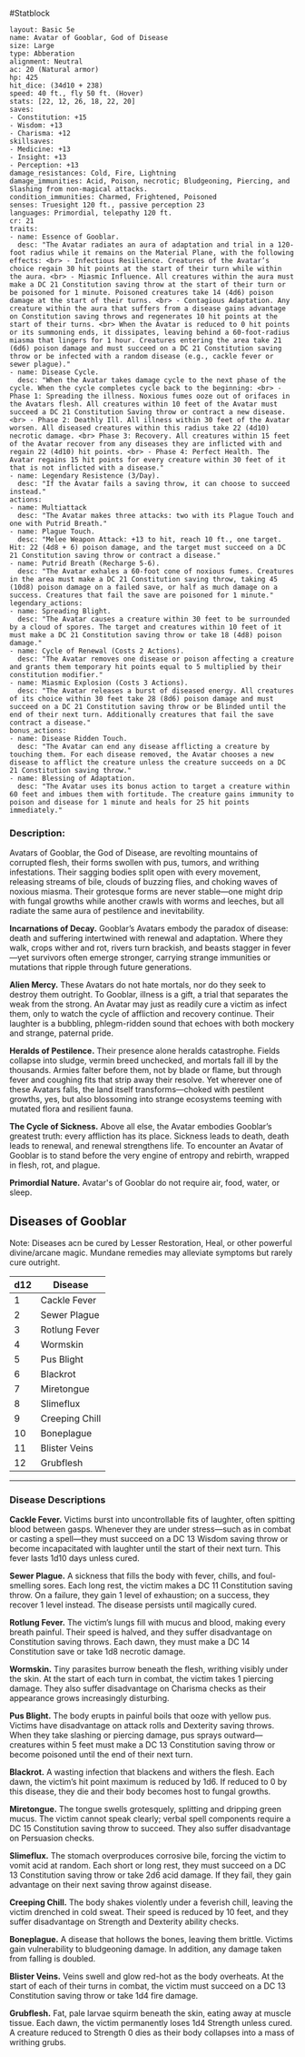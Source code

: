 #Statblock 
```statblock 
layout: Basic 5e 
name: Avatar of Gooblar, God of Disease
size: Large
type: Abberation
alignment: Neutral
ac: 20 (Natural armor)
hp: 425
hit_dice: (34d10 + 238)
speed: 40 ft., fly 50 ft. (Hover)
stats: [22, 12, 26, 18, 22, 20]
saves: 
- Constitution: +15
- Wisdom: +13
- Charisma: +12
skillsaves: 
- Medicine: +13
- Insight: +13
- Perception: +13 
damage_resistances: Cold, Fire, Lightning
damage_immunities: Acid, Poison, necrotic; Bludgeoning, Piercing, and Slashing from non-magical attacks.
condition_immunities: Charmed, Frightened, Poisoned
senses: Truesight 120 ft., passive perception 23
languages: Primordial, telepathy 120 ft.
cr: 21
traits: 
- name: Essence of Gooblar.
  desc: "The Avatar radiates an aura of adaptation and trial in a 120-foot radius while it remains on the Material Plane, with the following effects: <br> - Infectious Resilience. Creatures of the Avatar’s choice regain 30 hit points at the start of their turn while within the aura. <br> - Miasmic Influence. All creatures within the aura must make a DC 21 Constitution saving throw at the start of their turn or be poisoned for 1 minute. Poisoned creatures take 14 (4d6) poison damage at the start of their turns. <br> - Contagious Adaptation. Any creature within the aura that suffers from a disease gains advantage on Constitution saving throws and regenerates 10 hit points at the start of their turns. <br> When the Avatar is reduced to 0 hit points or its summoning ends, it dissipates, leaving behind a 60-foot-radius miasma that lingers for 1 hour. Creatures entering the area take 21 (6d6) poison damage and must succeed on a DC 21 Constitution saving throw or be infected with a random disease (e.g., cackle fever or sewer plague)."
- name: Disease Cycle.
  desc: "When the Avatar takes damage cycle to the next phase of the cycle. When the cycle completes cycle back to the beginning: <br> - Phase 1: Spreading the illness. Noxious fumes ooze out of orifaces in the Avatars flesh. All creatures within 10 feet of the Avatar must succeed a DC 21 Constitution Saving throw or contract a new disease. <br> - Phase 2: Deathly Ill. All illness within 30 feet of the Avatar worsen. All diseased creatures within this radius take 22 (4d10) necrotic damage. <br> Phase 3: Recovery. All creatures within 15 feet of the Avatar recover from any diseases they are inflicted with and regain 22 (4d10) hit points. <br> - Phase 4: Perfect Health. The Avatar regains 15 hit points for every creature within 30 feet of it that is not inflicted with a disease."
- name: Legendary Resistence (3/Day).
  desc: "If the Avatar fails a saving throw, it can choose to succeed instead."
actions: 
- name: Multiattack
  desc: "The Avatar makes three attacks: two with its Plague Touch and one with Putrid Breath."
- name: Plague Touch.
  desc: "Melee Weapon Attack: +13 to hit, reach 10 ft., one target. Hit: 22 (4d8 + 6) poison damage, and the target must succeed on a DC 21 Constitution saving throw or contract a disease."
- name: Putrid Breath (Recharge 5-6).
  desc: "The Avatar exhales a 60-foot cone of noxious fumes. Creatures in the area must make a DC 21 Constitution saving throw, taking 45 (10d8) poison damage on a failed save, or half as much damage on a success. Creatures that fail the save are poisoned for 1 minute."
legendary_actions: 
- name: Spreading Blight.
  desc: "The Avatar causes a creature within 30 feet to be surrounded by a cloud of spores. The target and creatures within 10 feet of it must make a DC 21 Constitution saving throw or take 18 (4d8) poison damage."
- name: Cycle of Renewal (Costs 2 Actions).
  desc: "The Avatar removes one disease or poison affecting a creature and grants them temporary hit points equal to 5 multiplied by their constitution modifier."
- name: Miasmic Explosion (Costs 3 Actions).
  desc: "The Avatar releases a burst of diseased energy. All creatures of its choice within 30 feet take 28 (8d6) poison damage and must succeed on a DC 21 Constitution saving throw or be Blinded until the end of their next turn. Additionally creatures that fail the save contract a disease."
bonus_actions: 
- name: Disease Ridden Touch.
  desc: "The Avatar can end any disease afflicting a creature by touching them. For each disease removed, the Avatar chooses a new disease to afflict the creature unless the creature succeeds on a DC 21 Constitution saving throw."
- name: Blessing of Adaptation.
  desc: "The Avatar uses its bonus action to target a creature within 60 feet and imbues them with fortitude. The creature gains immunity to poison and disease for 1 minute and heals for 25 hit points immediately."
```

### Description:
Avatars of Gooblar, the God of Disease, are revolting mountains of corrupted flesh, their forms swollen with pus, tumors, and writhing infestations. Their sagging bodies split open with every movement, releasing streams of bile, clouds of buzzing flies, and choking waves of noxious miasma. Their grotesque forms are never stable—one might drip with fungal growths while another crawls with worms and leeches, but all radiate the same aura of pestilence and inevitability.

**Incarnations of Decay.** Gooblar’s Avatars embody the paradox of disease: death and suffering intertwined with renewal and adaptation. Where they walk, crops wither and rot, rivers turn brackish, and beasts stagger in fever—yet survivors often emerge stronger, carrying strange immunities or mutations that ripple through future generations.

**Alien Mercy.** These Avatars do not hate mortals, nor do they seek to destroy them outright. To Gooblar, illness is a gift, a trial that separates the weak from the strong. An Avatar may just as readily cure a victim as infect them, only to watch the cycle of affliction and recovery continue. Their laughter is a bubbling, phlegm-ridden sound that echoes with both mockery and strange, paternal pride.

**Heralds of Pestilence.** Their presence alone heralds catastrophe. Fields collapse into sludge, vermin breed unchecked, and mortals fall ill by the thousands. Armies falter before them, not by blade or flame, but through fever and coughing fits that strip away their resolve. Yet wherever one of these Avatars falls, the land itself transforms—choked with pestilent growths, yes, but also blossoming into strange ecosystems teeming with mutated flora and resilient fauna.

**The Cycle of Sickness.** Above all else, the Avatar embodies Gooblar’s greatest truth: every affliction has its place. Sickness leads to death, death leads to renewal, and renewal strengthens life. To encounter an Avatar of Gooblar is to stand before the very engine of entropy and rebirth, wrapped in flesh, rot, and plague.

**Primordial Nature.** Avatar's of Gooblar do not require air, food, water, or sleep.

## Diseases of Gooblar
Note: Diseases acn be cured by Lesser Restoration, Heal, or other powerful divine/arcane magic. Mundane remedies may alleviate symptoms but rarely cure outright.

|d12|Disease|
|---|---|
|1|Cackle Fever|
|2|Sewer Plague|
|3|Rotlung Fever|
|4|Wormskin|
|5|Pus Blight|
|6|Blackrot|
|7|Miretongue|
|8|Slimeflux|
|9|Creeping Chill|
|10|Boneplague|
|11|Blister Veins|
|12|Grubflesh|

---

### Disease Descriptions

**Cackle Fever.** Victims burst into uncontrollable fits of laughter, often spitting blood between gasps. Whenever they are under stress—such as in combat or casting a spell—they must succeed on a DC 13 Wisdom saving throw or become incapacitated with laughter until the start of their next turn. This fever lasts 1d10 days unless cured.

**Sewer Plague.** A sickness that fills the body with fever, chills, and foul-smelling sores. Each long rest, the victim makes a DC 11 Constitution saving throw. On a failure, they gain 1 level of exhaustion; on a success, they recover 1 level instead. The disease persists until magically cured.

**Rotlung Fever.** The victim’s lungs fill with mucus and blood, making every breath painful. Their speed is halved, and they suffer disadvantage on Constitution saving throws. Each dawn, they must make a DC 14 Constitution save or take 1d8 necrotic damage.

**Wormskin.** Tiny parasites burrow beneath the flesh, writhing visibly under the skin. At the start of each turn in combat, the victim takes 1 piercing damage. They also suffer disadvantage on Charisma checks as their appearance grows increasingly disturbing.

**Pus Blight.** The body erupts in painful boils that ooze with yellow pus. Victims have disadvantage on attack rolls and Dexterity saving throws. When they take slashing or piercing damage, pus sprays outward—creatures within 5 feet must make a DC 13 Constitution saving throw or become poisoned until the end of their next turn.

**Blackrot.** A wasting infection that blackens and withers the flesh. Each dawn, the victim’s hit point maximum is reduced by 1d6. If reduced to 0 by this disease, they die and their body becomes host to fungal growths.

**Miretongue.** The tongue swells grotesquely, splitting and dripping green mucus. The victim cannot speak clearly; verbal spell components require a DC 15 Constitution saving throw to succeed. They also suffer disadvantage on Persuasion checks.

**Slimeflux.** The stomach overproduces corrosive bile, forcing the victim to vomit acid at random. Each short or long rest, they must succeed on a DC 13 Constitution saving throw or take 2d6 acid damage. If they fail, they gain advantage on their next saving throw against disease.

**Creeping Chill.** The body shakes violently under a feverish chill, leaving the victim drenched in cold sweat. Their speed is reduced by 10 feet, and they suffer disadvantage on Strength and Dexterity ability checks.

**Boneplague.** A disease that hollows the bones, leaving them brittle. Victims gain vulnerability to bludgeoning damage. In addition, any damage taken from falling is doubled.

**Blister Veins.** Veins swell and glow red-hot as the body overheats. At the start of each of their turns in combat, the victim must succeed on a DC 13 Constitution saving throw or take 1d4 fire damage.

**Grubflesh.** Fat, pale larvae squirm beneath the skin, eating away at muscle tissue. Each dawn, the victim permanently loses 1d4 Strength unless cured. A creature reduced to Strength 0 dies as their body collapses into a mass of writhing grubs.